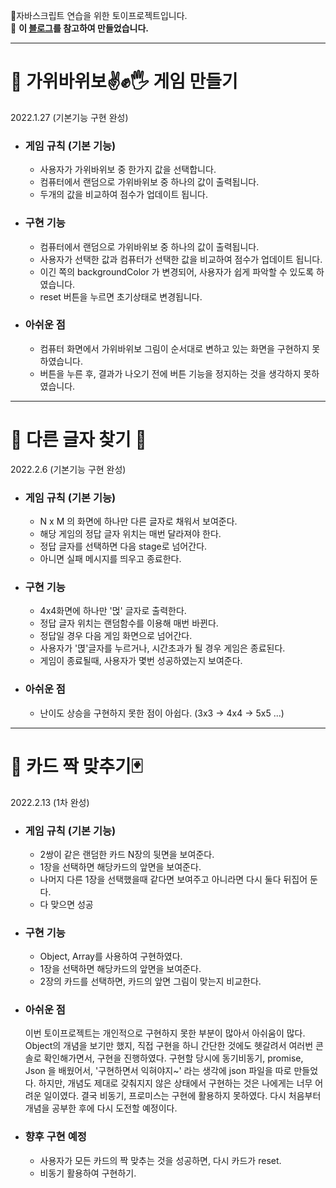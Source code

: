 💪자바스크립트 연습을 위한 토이프로젝트입니다.  
📌 **이 [블로그]를 참고하여 만들었습니다.** 
***
# 🎯 가위바위보✌✊🖐 게임 만들기
2022.1.27 (기본기능 구현 완성)

* ### 게임 규칙 (기본 기능)
    * 사용자가 가위바위보 중 한가지 값을 선택합니다.
    * 컴퓨터에서 랜덤으로 가위바위보 중 하나의 값이 출력됩니다. 
    * 두개의 값을 비교하여 점수가 업데이트 됩니다.

* ### 구현 기능
    * 컴퓨터에서 랜덤으로 가위바위보 중 하나의 값이 출력됩니다.
    * 사용자가 선택한 값과 컴퓨터가 선택한 값을 비교하여 점수가 업데이트 됩니다. 
    * 이긴 쪽의 backgroundColor 가 변경되어, 사용자가 쉽게 파악할 수 있도록 하였습니다.
    * reset 버튼을 누르면 초기상태로 변경됩니다.   

* ### 아쉬운 점
    * 컴퓨터 화면에서 가위바위보 그림이 순서대로 변하고 있는 화면을 구현하지 못하였습니다.
    * 버튼을 누른 후, 결과가 나오기 전에 버튼 기능을 정지하는 것을 생각하지 못하였습니다.
***
# 🎯  다른 글자 찾기 👀
2022.2.6 (기본기능 구현 완성)

* ### 게임 규칙 (기본 기능)
    * N x M 의 화면에 하나만 다른 글자로 채워서 보여준다.
    * 해당 게임의 정답 글자 위치는 매번 달라져야 한다.
    * 정답 글자를 선택하면 다음 stage로 넘어간다.
    * 아니면 실패 메시지를 띄우고 종료한다.

* ### 구현 기능
    * 4x4화면에 하나만 '먽' 글자로 출력한다.
    * 정답 글자 위치는 랜덤함수를 이용해 매번 바뀐다.
    * 정답일 경우 다음 게임 화면으로 넘어간다.
    * 사용자가 '멵'글자를 누르거나, 시간초과가 될 경우 게임은 종료된다.
    * 게임이 종료될때, 사용자가 몇번 성공하였는지 보여준다.

* ### 아쉬운 점
    * 난이도 상승을 구현하지 못한 점이 아쉽다. (3x3 -> 4x4 -> 5x5 ...) 

***
# 🎯 카드 짝 맞추기🃏
2022.2.13 (1차 완성)

* ### 게임 규칙 (기본 기능)
    * 2쌍이 같은 랜덤한 카드 N장의 뒷면을 보여준다.
    * 1장을 선택하면 해당카드의 앞면을 보여준다.
    * 나머지 다른 1장을 선택했을때 같다면 보여주고 아니라면 다시 둘다 뒤집어 둔다.
    * 다 맞으면 성공

* ### 구현 기능
    * Object, Array를 사용하여 구현하였다.
    * 1장을 선택하면 해당카드의 앞면을 보여준다.
    * 2장의 카드를 선택하면, 카드의 앞면 그림이 맞는지 비교한다.

* ### 아쉬운 점
    이번 토이프로젝트는 개인적으로 구현하지 못한 부분이 많아서 아쉬움이 많다. Object의 개념을 보기만 했지, 직접 구현을 하니 간단한 것에도 헷갈려서 여러번 콘솔로 
    확인해가면서, 구현을 진행하였다. 구현할 당시에 동기비동기, promise, Json 을 배웠어서, '구현하면서 익혀야지~' 라는 생각에 json 파일을 따로 만들었다. 하지만, 개념도 제대로 
    갖춰지지 않은 상태에서 구현하는 것은 나에게는 너무 어려운 일이였다. 결국 비동기, 프로미스는 구현에 활용하지 못하였다. 다시 처음부터 개념을 공부한 후에 다시 도전할 예정이다. 
 
 * ### 향후 구현 예정
    * 사용자가 모든 카드의 짝 맞추는 것을 성공하면, 다시 카드가 reset.
    * 비동기 활용하여 구현하기.

[블로그]: <https://velog.io/@teo/2021-%EC%9B%B9-%ED%94%84%EB%A1%A0%ED%8A%B8%EC%97%94%EB%93%9C-%EA%B3%B5%EB%B6%80%EB%B2%95-%EC%9E%85%EB%AC%B8%EC%9E%90%ED%8E%B8-%EC%BB%A4%EB%A6%AC%ED%81%98%EB%9F%BC>
